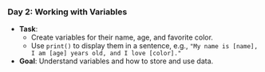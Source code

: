### **Day 2: Working with Variables**
- **Task**: 
  - Create variables for their name, age, and favorite color.
  - Use `print()` to display them in a sentence, e.g., `"My name is [name], I am [age] years old, and I love [color]."`
- **Goal**: Understand variables and how to store and use data.
